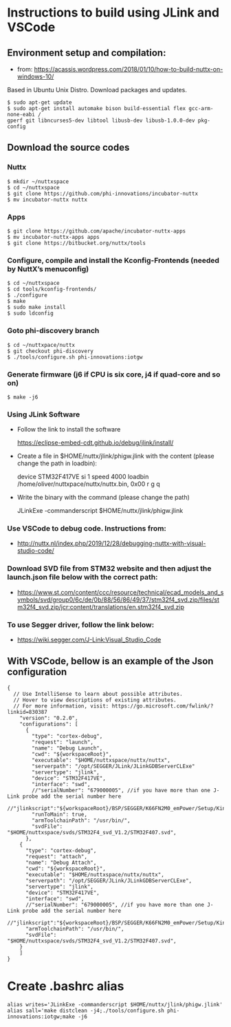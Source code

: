 # Instructions to build using JLink and VSCode

## Environment setup and compilation:

* from: https://acassis.wordpress.com/2018/01/10/how-to-build-nuttx-on-windows-10/

Based in Ubuntu Unix Distro. Download packages and updates.

    $ sudo apt-get update
    $ sudo apt-get install automake bison build-essential flex gcc-arm-none-eabi /
    gperf git libncurses5-dev libtool libusb-dev libusb-1.0.0-dev pkg-config

## Download the source codes

### Nuttx

    $ mkdir ~/nuttxspace
    $ cd ~/nuttxspace
    $ git clone https://github.com/phi-innovations/incubator-nuttx
    $ mv incubator-nuttx nuttx

### Apps

    $ git clone https://github.com/apache/incubator-nuttx-apps
    $ mv incubator-nuttx-apps apps
    $ git clone https://bitbucket.org/nuttx/tools

### Configure, compile and install the Kconfig-Frontends (needed by NuttX’s menuconfig)

    $ cd ~/nuttxspace
    $ cd tools/kconfig-frontends/
    $ ./configure
    $ make
    $ sudo make install
    $ sudo ldconfig

### Goto phi-discovery branch

    $ cd ~/nuttxpace/nuttx
    $ git checkout phi-discovery
    $ ./tools/configure.sh phi-innovations:iotgw

### Generate firmware (j6 if CPU is six core, j4 if quad-core and so on)
    $ make -j6

### Using JLink Software

* Follow the link to install the software

    https://eclipse-embed-cdt.github.io/debug/jlink/install/

* Create a file in $HOME/nuttx/jlink/phigw.jlink with the content (please change the path in loadbin):

    device STM32F417VE
    si 1
    speed 4000
    loadbin /home/oliver/nuttxpace/nuttx/nuttx.bin, 0x00
    r
    g
    q

* Write the binary with the command (please change the path)

    JLinkExe -commanderscript $HOME/nuttx/jlink/phigw.jlink

### Use VSCode to debug code. Instructions from:

* http://nuttx.nl/index.php/2019/12/28/debugging-nuttx-with-visual-studio-code/

### Download SVD file from STM32 website and then adjust the launch.json file below with the correct path:

* https://www.st.com/content/ccc/resource/technical/ecad_models_and_symbols/svd/group0/6c/de/0b/88/56/86/49/37/stm32f4_svd.zip/files/stm32f4_svd.zip/jcr:content/translations/en.stm32f4_svd.zip

### To use Segger driver, follow the link below:

* https://wiki.segger.com/J-Link:Visual_Studio_Code

## With VSCode, bellow is an example of the Json configuration

    {
      // Use IntelliSense to learn about possible attributes.
      // Hover to view descriptions of existing attributes.
      // For more information, visit: https://go.microsoft.com/fwlink/?linkid=830387
        "version": "0.2.0",
        "configurations": [
          {
            "type": "cortex-debug",
            "request": "launch",
            "name": "Debug Launch",
            "cwd": "${workspaceRoot}",
            "executable": "$HOME/nuttxspace/nuttx/nuttx",
            "serverpath": "/opt/SEGGER/JLink/JLinkGDBServerCLExe"
            "servertype": "jlink",
            "device": "STM32F417VE",
            "interface": "swd",
            //"serialNumber": "679000005", //if you have more than one J-Link probe add the serial number here
            //"jlinkscript":"${workspaceRoot}/BSP/SEGGER/K66FN2M0_emPower/Setup/Kinetis_K66_Target.js",
            "runToMain": true,
            "armToolchainPath": "/usr/bin/",
            "svdFile": "$HOME/nuttxspace/svds/STM32F4_svd_V1.2/STM32F407.svd",
          },
        {
          "type": "cortex-debug",
          "request": "attach",
          "name": "Debug Attach",
          "cwd": "${workspaceRoot}",
          "executable": "$HOME/nuttxspace/nuttx/nuttx",
          "serverpath": "/opt/SEGGER/JLink/JLinkGDBServerCLExe",
          "servertype": "jlink",
          "device": "STM32F417VE",
          "interface": "swd",
          //"serialNumber": "679000005", //if you have more than one J-Link probe add the serial number here
          //"jlinkscript":"${workspaceRoot}/BSP/SEGGER/K66FN2M0_emPower/Setup/Kinetis_K66_Target.js",
          "armToolchainPath": "/usr/bin/",
          "svdFile": "$HOME/nuttxspace/svds/STM32F4_svd_V1.2/STM32F407.svd",
        }
        ]
    }

# Create .bashrc alias

    alias writes='JLinkExe -commanderscript $HOME/nuttx/jlink/phigw.jlink'
    alias sall='make distclean -j4;./tools/configure.sh phi-innovations:iotgw;make -j6
